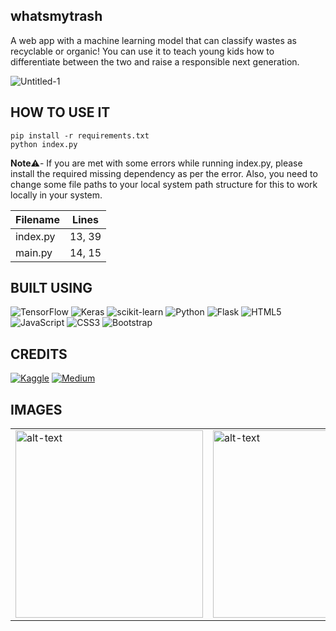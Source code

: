 ## whatsmytrash

A web app with a machine learning model that can classify wastes as recyclable or organic! You can use it to teach young kids how to differentiate between the two and raise a responsible next generation.

![Untitled-1](https://github.com/ayush-that/IOSC_whatsmytrash/assets/110257939/fd99eed4-19dd-459e-a7da-add21100a1c4)

## HOW TO USE IT

```
pip install -r requirements.txt
python index.py
```

<b>Note</b>⚠️- If you are met with some errors while running index.py, please install the required missing dependency as per the error. Also, you need to change some file paths to your local system path structure for this to work locally in your system.

| Filename | Lines |
|----------|-------|
| index.py | 13, 39 |
| main.py  | 14, 15 |

## BUILT USING
![TensorFlow](https://img.shields.io/badge/TensorFlow-%23FF6F00.svg?style=for-the-badge&logo=TensorFlow&logoColor=white)
![Keras](https://img.shields.io/badge/Keras-%23D00000.svg?style=for-the-badge&logo=Keras&logoColor=white)
![scikit-learn](https://img.shields.io/badge/scikit--learn-%23F7931E.svg?style=for-the-badge&logo=scikit-learn&logoColor=white)
![Python](https://img.shields.io/badge/python-3670A0?style=for-the-badge&logo=python&logoColor=ffdd54)
![Flask](https://img.shields.io/badge/flask-%23000.svg?style=for-the-badge&logo=flask&logoColor=white)
![HTML5](https://img.shields.io/badge/html5-%23E34F26.svg?style=for-the-badge&logo=html5&logoColor=white)
![JavaScript](https://img.shields.io/badge/javascript-%23323330.svg?style=for-the-badge&logo=javascript&logoColor=%23F7DF1E)
![CSS3](https://img.shields.io/badge/css3-%231572B6.svg?style=for-the-badge&logo=css3&logoColor=white)
![Bootstrap](https://img.shields.io/badge/bootstrap-%238511FA.svg?style=for-the-badge&logo=bootstrap&logoColor=white)

## CREDITS

[![Kaggle](https://img.shields.io/badge/Kaggle-035a7d?style=for-the-badge&logo=kaggle&logoColor=white)](https://www.kaggle.com/datasets/techsash/waste-classification-data)
[![Medium](https://img.shields.io/badge/Medium-12100E?style=for-the-badge&logo=medium&logoColor=white)](https://medium.com/geekculture/classifying-waste-images-with-machine-learning-14b249f11544)

## IMAGES

<table>
  <tr>
    <td><img src="https://github-production-user-asset-6210df.s3.amazonaws.com/110257939/313469879-a0bcb70d-45b9-4420-acc5-8eb8f3c8dedd.jpg?X-Amz-Algorithm=AWS4-HMAC-SHA256&X-Amz-Credential=AKIAVCODYLSA53PQK4ZA%2F20240317%2Fus-east-1%2Fs3%2Faws4_request&X-Amz-Date=20240317T120916Z&X-Amz-Expires=300&X-Amz-Signature=80ab1f78deff4aa164d13f9a9ea3e7581f403a8ef1ec3ca4745b41fd0693d117&X-Amz-SignedHeaders=host&actor_id=110257939&key_id=0&repo_id=763110468" alt="alt-text" width="300"></td>
    <td><img src="https://github.com/ayush-that/IOSC_whatsmytrash/assets/110257939/dbb0fbe6-5580-4a20-9fe5-e20e2b284d57" alt="alt-text" width="300"></td>
    <td><img src="https://github.com/ayush-that/IOSC_whatsmytrash/assets/110257939/80784d27-a33e-432b-a925-49a33ca47cde" alt="alt-text" width="300"></td>
  </tr>
</table>
